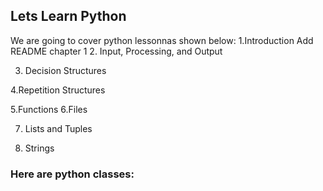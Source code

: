
## Lets Learn Python

We are going to cover python lessonnas shown below:
  1.Introduction
	Add README chapter 1
2. Input, Processing, and Output
 
3. Decision Structures
 
4.Repetition Structures
 
5.Functions
6.Files
 
7. Lists and Tuples
 
8. Strings
### Here are python classes:
